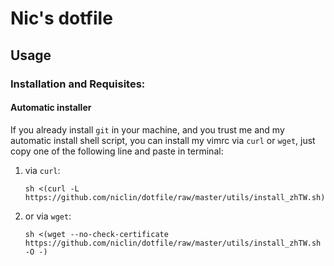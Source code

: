 # Nic's dotfile

## Usage

### Installation and Requisites:

#### Automatic installer

If you already install `git` in your machine, and you trust me and my automatic install shell script, you can install my vimrc via `curl` or `wget`, just copy one of the following line and paste in terminal:

1. via `curl`:

    `sh <(curl -L https://github.com/niclin/dotfile/raw/master/utils/install_zhTW.sh)`

2. or via `wget`:

    `sh <(wget --no-check-certificate https://github.com/niclin/dotfile/raw/master/utils/install_zhTW.sh -O -)`